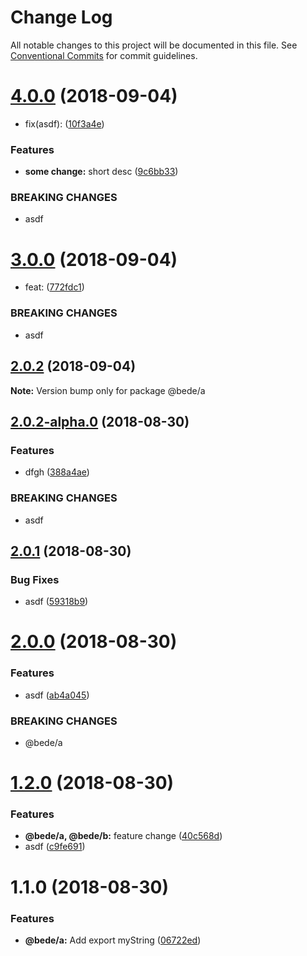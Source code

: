 # Change Log

All notable changes to this project will be documented in this file.
See [Conventional Commits](https://conventionalcommits.org) for commit guidelines.

<a name="4.0.0"></a>
# [4.0.0](https://github.com/CamBurris/lerna-test/compare/@bede/a@3.0.0...@bede/a@4.0.0) (2018-09-04)


* fix(asdf): ([10f3a4e](https://github.com/CamBurris/lerna-test/commit/10f3a4e))


### Features

* **some change:** short desc ([9c6bb33](https://github.com/CamBurris/lerna-test/commit/9c6bb33))


### BREAKING CHANGES

* asdf





<a name="3.0.0"></a>
# [3.0.0](https://github.com/CamBurris/lerna-test/compare/@bede/a@2.0.2-alpha.0...@bede/a@3.0.0) (2018-09-04)


* feat: ([772fdc1](https://github.com/CamBurris/lerna-test/commit/772fdc1))


### BREAKING CHANGES

* asdf





<a name="2.0.2"></a>
## [2.0.2](https://github.com/CamBurris/lerna-test/compare/@bede/a@2.0.2-alpha.0...@bede/a@2.0.2) (2018-09-04)

**Note:** Version bump only for package @bede/a





<a name="2.0.2-alpha.0"></a>
## [2.0.2-alpha.0](https://github.com/CamBurris/lerna-test/compare/@bede/a@2.0.1...@bede/a@2.0.2-alpha.0) (2018-08-30)


### Features

* dfgh ([388a4ae](https://github.com/CamBurris/lerna-test/commit/388a4ae))


### BREAKING CHANGES

* asdf





<a name="2.0.1"></a>
## [2.0.1](https://github.com/CamBurris/lerna-test/compare/@bede/a@2.0.1-alpha.0...@bede/a@2.0.1) (2018-08-30)


### Bug Fixes

* asdf ([59318b9](https://github.com/CamBurris/lerna-test/commit/59318b9))





<a name="2.0.0"></a>
# [2.0.0](https://github.com/CamBurris/lerna-test/compare/@bede/a@1.2.0...@bede/a@2.0.0) (2018-08-30)


### Features

* asdf ([ab4a045](https://github.com/CamBurris/lerna-test/commit/ab4a045))


### BREAKING CHANGES

* @bede/a





<a name="1.2.0"></a>
# [1.2.0](https://github.com/CamBurris/lerna-test/compare/@bede/a@1.1.0...@bede/a@1.2.0) (2018-08-30)


### Features

* **@bede/a, @bede/b:** feature change ([40c568d](https://github.com/CamBurris/lerna-test/commit/40c568d))
* asdf ([c9fe691](https://github.com/CamBurris/lerna-test/commit/c9fe691))





<a name="1.1.0"></a>
# 1.1.0 (2018-08-30)


### Features

* **@bede/a:** Add export myString ([06722ed](https://github.com/CamBurris/lerna-test/commit/06722ed))

